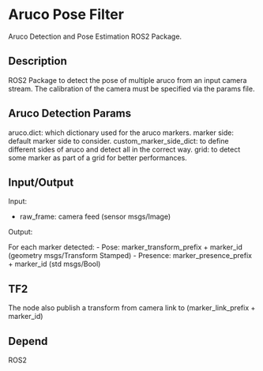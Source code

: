 # Aruco Pose Filter

Aruco Detection and Pose Estimation ROS2 Package.

## Description

ROS2 Package to detect the pose of multiple aruco from an input camera stream.
The calibration of the camera must be specified via the params file.

## Aruco Detection Params

aruco.dict: which dictionary used for the aruco markers.
marker side: default marker side to consider.
custom_marker_side_dict: to define different sides of aruco and detect all in the correct way.
grid: to detect some marker as part of a grid for better performances.

## Input/Output

Input: 

- raw_frame: 	camera feed (sensor msgs/Image)

Output: 

For each marker detected:
	- Pose: 				marker_transform_prefix + marker_id 			(geometry msgs/Transform Stamped)
	- Presence: 			marker_presence_prefix + marker_id				(std msgs/Bool)

## TF2

The node also publish a transform from camera link to (marker_link_prefix + marker_id)

## Depend

ROS2